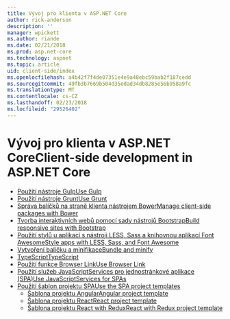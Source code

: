 ```yaml
---
title: Vývoj pro klienta v ASP.NET Core
author: rick-anderson
description: ''
manager: wpickett
ms.author: riande
ms.date: 02/21/2018
ms.prod: asp.net-core
ms.technology: aspnet
ms.topic: article
uid: client-side/index
ms.openlocfilehash: a4b42f7f4de07351e4e9a48ebc59bab2f187cedd
ms.sourcegitcommit: 49fb3b7669b504d35edad34db8285e56b958a9fc
ms.translationtype: MT
ms.contentlocale: cs-CZ
ms.lasthandoff: 02/23/2018
ms.locfileid: "29526402"
---
```

# <a name="client-side-development-in-aspnet-core"></a><span data-ttu-id="d12ee-102">Vývoj pro klienta v ASP.NET Core</span><span class="sxs-lookup"><span data-stu-id="d12ee-102">Client-side development in ASP.NET Core</span></span>

- [<span data-ttu-id="d12ee-103">Použití nástroje Gulp</span><span class="sxs-lookup"><span data-stu-id="d12ee-103">Use Gulp</span></span>](xref:client-side/using-gulp)
- [<span data-ttu-id="d12ee-104">Použití nástroje Grunt</span><span class="sxs-lookup"><span data-stu-id="d12ee-104">Use Grunt</span></span>](xref:client-side/using-grunt)
- [<span data-ttu-id="d12ee-105">Správa balíčků na straně klienta nástrojem Bower</span><span class="sxs-lookup"><span data-stu-id="d12ee-105">Manage client-side packages with Bower</span></span>](xref:client-side/bower)
- [<span data-ttu-id="d12ee-106">Tvorba interaktivních webů pomocí sady nástrojů Bootstrap</span><span class="sxs-lookup"><span data-stu-id="d12ee-106">Build responsive sites with Bootstrap</span></span>](xref:client-side/bootstrap)
- [<span data-ttu-id="d12ee-107">Použití stylů u aplikací s nástroji LESS, Sass a knihovnou aplikací Font Awesome</span><span class="sxs-lookup"><span data-stu-id="d12ee-107">Style apps with LESS, Sass, and Font Awesome</span></span>](xref:client-side/less-sass-fa)
- [<span data-ttu-id="d12ee-108">Vytvoření balíčku a minifikace</span><span class="sxs-lookup"><span data-stu-id="d12ee-108">Bundle and minify</span></span>](xref:client-side/bundling-and-minification)
- [<span data-ttu-id="d12ee-109">TypeScript</span><span class="sxs-lookup"><span data-stu-id="d12ee-109">TypeScript</span></span>](https://www.typescriptlang.org/docs/handbook/asp-net-core.html)
- [<span data-ttu-id="d12ee-110">Použití funkce Browser Link</span><span class="sxs-lookup"><span data-stu-id="d12ee-110">Use Browser Link</span></span>](xref:client-side/using-browserlink)
- [<span data-ttu-id="d12ee-111">Použití služeb JavaScriptServices pro jednostránkové aplikace (SPA)</span><span class="sxs-lookup"><span data-stu-id="d12ee-111">Use JavaScriptServices for SPAs</span></span>](xref:client-side/spa-services)
- [<span data-ttu-id="d12ee-112">Použití šablon projektu SPA</span><span class="sxs-lookup"><span data-stu-id="d12ee-112">Use the SPA project templates</span></span>](xref:spa/index)
    - [<span data-ttu-id="d12ee-113">Šablona projektu Angular</span><span class="sxs-lookup"><span data-stu-id="d12ee-113">Angular project template</span></span>](xref:spa/angular)
    - [<span data-ttu-id="d12ee-114">Šablona projektu React</span><span class="sxs-lookup"><span data-stu-id="d12ee-114">React project template</span></span>](xref:spa/react)
    - [<span data-ttu-id="d12ee-115">Šablona projektu React with Redux</span><span class="sxs-lookup"><span data-stu-id="d12ee-115">React with Redux project template</span></span>](xref:spa/react-with-redux)

